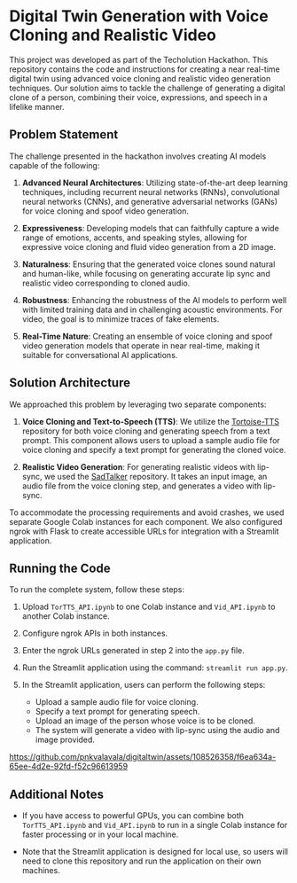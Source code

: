# Digital Twin Generation with Voice Cloning and Realistic Video

This project was developed as part of the Techolution Hackathon. This repository contains the code and instructions for creating a near real-time digital twin using advanced voice cloning and realistic video generation techniques. Our solution aims to tackle the challenge of generating a digital clone of a person, combining their voice, expressions, and speech in a lifelike manner.

## Problem Statement

The challenge presented in the hackathon involves creating AI models capable of the following:

1. **Advanced Neural Architectures**: Utilizing state-of-the-art deep learning techniques, including recurrent neural networks (RNNs), convolutional neural networks (CNNs), and generative adversarial networks (GANs) for voice cloning and spoof video generation.

2. **Expressiveness**: Developing models that can faithfully capture a wide range of emotions, accents, and speaking styles, allowing for expressive voice cloning and fluid video generation from a 2D image.

3. **Naturalness**: Ensuring that the generated voice clones sound natural and human-like, while focusing on generating accurate lip sync and realistic video corresponding to cloned audio.

4. **Robustness**: Enhancing the robustness of the AI models to perform well with limited training data and in challenging acoustic environments. For video, the goal is to minimize traces of fake elements.

5. **Real-Time Nature**: Creating an ensemble of voice cloning and spoof video generation models that operate in near real-time, making it suitable for conversational AI applications.

## Solution Architecture

We approached this problem by leveraging two separate components:

1. **Voice Cloning and Text-to-Speech (TTS)**: We utilize the [Tortoise-TTS](https://github.com/neonbjb/tortoise-tts) repository for both voice cloning and generating speech from a text prompt. This component allows users to upload a sample audio file for voice cloning and specify a text prompt for generating the cloned voice.

2. **Realistic Video Generation**: For generating realistic videos with lip-sync, we used the [SadTalker](https://github.com/OpenTalker/SadTalker) repository. It takes an input image, an audio file from the voice cloning step, and generates a video with lip-sync.

To accommodate the processing requirements and avoid crashes, we used separate Google Colab instances for each component. We also configured ngrok with Flask to create accessible URLs for integration with a Streamlit application.

## Running the Code

To run the complete system, follow these steps:

1. Upload `TorTTS_API.ipynb` to one Colab instance and `Vid_API.ipynb` to another Colab instance.

2. Configure ngrok APIs in both instances.

3. Enter the ngrok URLs generated in step 2 into the `app.py` file.

4. Run the Streamlit application using the command: `streamlit run app.py`.

5. In the Streamlit application, users can perform the following steps:
   - Upload a sample audio file for voice cloning.
   - Specify a text prompt for generating speech.
   - Upload an image of the person whose voice is to be cloned.
   - The system will generate a video with lip-sync using the audio and image provided.


https://github.com/pnkvalavala/digitaltwin/assets/108526358/f6ea634a-65ee-4d2e-92fd-f52c96613959


## Additional Notes

- If you have access to powerful GPUs, you can combine both `TorTTS_API.ipynb` and `Vid_API.ipynb` to run in a single Colab instance for faster processing or in your local machine.

- Note that the Streamlit application is designed for local use, so users will need to clone this repository and run the application on their own machines.
